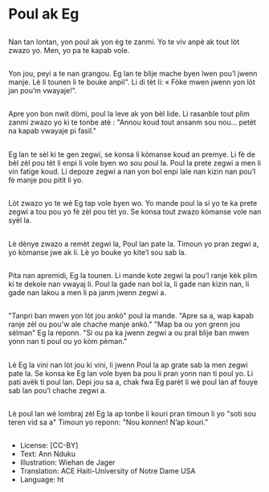 # Poul ak Eg

##
Nan tan lontan, yon poul ak yon èg te zanmi. Yo te viv anpè ak tout lòt zwazo yo. Men, yo pa te kapab vole.

##
Yon jou, peyi a te nan grangou. Eg lan te blije mache byen lwen pou’l jwenn manje. Lè li tounen li te bouke anpil". Li di tèt li: « Fòke mwen jwenn yon lòt jan pou’m vwayaje!".

##
Apre yon bon nwit dòmi, poul la leve ak yon bèl lide. Li rasanble tout plim zanmi zwazo yo ki te tonbe atè : "Annou koud tout ansanm sou nou... petèt na kapab vwayaje pi fasil."

##
Eg lan te sèl ki te gen zegwi, se konsa li kòmanse koud an premye. Li fè de bèl zèl pou tèt li enpi li vole byen wo sou poul la. Poul la prete zegwi a men li vin fatige koud. Li depoze zegwi a nan yon bol enpi lale nan kizin nan pou’l fè manje pou pitit li yo.

##
Lòt zwazo yo te wè Eg tap vole byen wo. Yo mande poul la si yo te ka prete zegwi a tou pou yo fè zèl pou tèt yo. Se konsa tout zwazo kòmanse vole nan syèl la.

##
Lè dènye zwazo a remèt zegwi la, Poul lan pate la. Timoun yo pran zegwi a, yo kòmanse jwe ak li. Lè yo bouke yo kite’l sou sab la.

##
Pita nan apremidi, Eg la tounen. Li mande kote zegwi la pou’l ranje kèk plim ki te dekole nan vwayaj li. Poul la gade nan bol la, li gade nan kizin nan, li gade nan lakou a men li pa janm jwenn zegwi a.

##
"Tanpri ban mwen yon lòt jou ankò" poul la mande. "Apre sa a, wap kapab ranje zèl ou pou'w ale chache manje ankò." "Map ba ou yon grenn jou sèlman" Eg la reponn. "Si ou pa ka jwenn zegwi a ou pral blije ban mwen yonn nan ti poul ou yo kòm pèman."

##
Lè Eg la vini nan lòt jou ki vini, li jwenn Poul la ap grate sab la men zegwi pate la. Se konsa ke Eg lan vole byen ba pou li pran yonn nan ti poul yo. Li pati avèk ti poul lan. Depi jou sa a, chak fwa Eg parèt li wè poul lan af fouye sab lan pou’l chache zegwi a.

##
Lè poul lan wè lombraj zèl Eg la ap tonbe li kouri pran timoun li yo "soti sou teren vid sa a" Timoun yo reponn: "Nou konnen! N’ap kouri."

##
* License: [CC-BY]
* Text: Ann Nduku
* Illustration: Wiehan de Jager
* Translation: ACE Haiti-University of Notre Dame USA
* Language: ht
